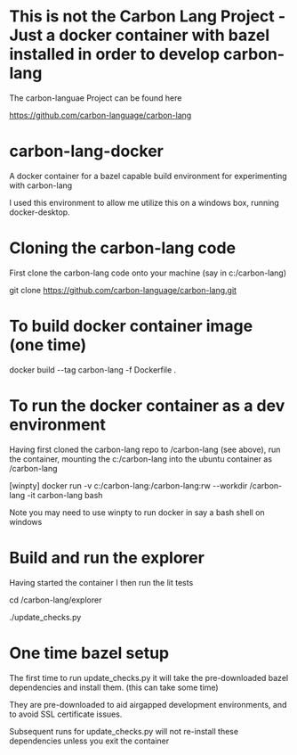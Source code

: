 # This is not the Carbon Lang Project - Just a docker container with bazel installed in order to develop carbon-lang

The carbon-languae Project can be found here

https://github.com/carbon-language/carbon-lang

# carbon-lang-docker
A docker container for a bazel capable build environment for experimenting with carbon-lang

I used this environment to allow me utilize this on a windows box, running docker-desktop.

# Cloning the carbon-lang code

First clone the carbon-lang code onto your machine  (say in c:/carbon-lang)

git clone https://github.com/carbon-language/carbon-lang.git

# To build docker container image (one time)

docker build --tag carbon-lang -f Dockerfile .

# To run the docker container as a dev environment

Having first cloned the carbon-lang repo to /carbon-lang (see above), run the container, mounting the c:/carbon-lang into the ubuntu container as /carbon-lang

[winpty] docker run -v c:/carbon-lang:/carbon-lang:rw --workdir /carbon-lang -it carbon-lang bash

Note you may need to use winpty to run docker in say a bash shell on windows

# Build and run the explorer

Having started the container I then run the lit tests

cd /carbon-lang/explorer

./update_checks.py

# One time bazel setup

The first time to run update_checks.py it will take the pre-downloaded bazel dependencies and install them. (this can take some time)

They are pre-downloaded to aid airgapped development environments, and to avoid SSL certificate issues.

Subsequent runs for update_checks.py will not re-install these dependencies unless you exit the container

